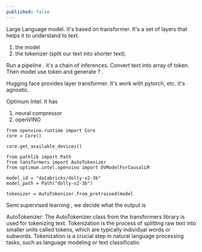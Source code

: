 ```yaml
---
published: false
---
```

Large Language model. It's based on transformer. It's a set of layers that helps it to understand to text. 

1. the model 
2. the tokenizer (split our text into shorter text).

Run a pipeline . it's a chain of inferences. Convert text into array of token. Then model use token and generate ? . 

Hugging face provides layer transformer. It's work with pytorch, etc. it's agnostic.

Optimum Intel. It has
1. neural compressor
2. openVINO

```
from openvino.runtime import Core
core = Core()

core.get_available_devices()

from pathlib import Path
from tansformers import AutoTokenizer
from optimum.intel.openvino import OVModelForCausalLM

model_id = "databricks/dolly-v2-3b"
model_path = Path("dolly-v2-3b")

tokenizer = AutoTokenizer.from_pretrained(model

```

Semi supervised learning , we decide what the output is 

AutoTokenizer: The AutoTokenizer class from the transformers library is used for tokenizing text. Tokenization is the process of splitting raw text into smaller units called tokens, which are typically individual words or subwords. Tokenization is a crucial step in natural language processing tasks, such as language modeling or text classificatio




[^ref1]: https://github.com/openvinotoolkit/openvino_notebooks
[^ref2]: https://huggingface.co/docs/transformers/index
[^ref3]: https://huggingface.co/docs/optimum/index
[^ref4]: https://huggingface.co/databricks/dolly-v2-3b
